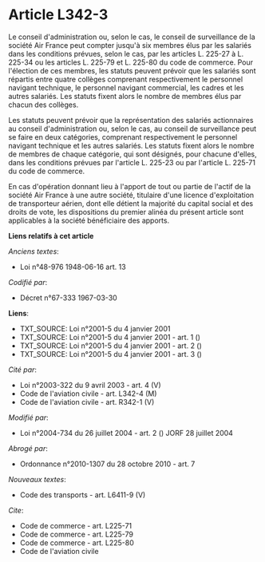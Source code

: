 # Article L342-3

Le conseil d'administration ou, selon le cas, le conseil de surveillance de la société Air France peut compter jusqu'à six
membres élus par les salariés dans les conditions prévues, selon le cas, par les articles L. 225-27 à L. 225-34 ou les
articles L. 225-79 et L. 225-80 du code de commerce. Pour l'élection de ces membres, les statuts peuvent prévoir que les
salariés sont répartis entre quatre collèges comprenant respectivement le personnel navigant technique, le personnel navigant
commercial, les cadres et les autres salariés. Les statuts fixent alors le nombre de membres élus par chacun des collèges.

Les statuts peuvent prévoir que la représentation des salariés actionnaires au conseil d'administration ou, selon le cas, au
conseil de surveillance peut se faire en deux catégories, comprenant respectivement le personnel navigant technique et les
autres salariés. Les statuts fixent alors le nombre de membres de chaque catégorie, qui sont désignés, pour chacune d'elles,
dans les conditions prévues par l'article L. 225-23 ou par l'article L. 225-71 du code de commerce.

En cas d'opération donnant lieu à l'apport de tout ou partie de l'actif de la société Air France à une autre société,
titulaire d'une licence d'exploitation de transporteur aérien, dont elle détient la majorité du capital social et des droits
de vote, les dispositions du premier alinéa du présent article sont applicables à la société bénéficiaire des apports.

**Liens relatifs à cet article**

_Anciens textes_:

  - Loi n°48-976 1948-06-16 art. 13

_Codifié par_:

  - Décret n°67-333 1967-03-30

**Liens**:

  - TXT_SOURCE: Loi n°2001-5 du 4 janvier 2001
  - TXT_SOURCE: Loi n°2001-5 du 4 janvier 2001 - art. 1 ()
  - TXT_SOURCE: Loi n°2001-5 du 4 janvier 2001 - art. 2 ()
  - TXT_SOURCE: Loi n°2001-5 du 4 janvier 2001 - art. 3 ()

_Cité par_:

  - Loi n°2003-322 du 9 avril 2003 - art. 4 (V)
  - Code de l'aviation civile - art. L342-4 (M)
  - Code de l'aviation civile - art. R342-1 (V)

_Modifié par_:

  - Loi n°2004-734 du 26 juillet 2004 - art. 2 () JORF 28 juillet 2004

_Abrogé par_:

  - Ordonnance n°2010-1307 du 28 octobre 2010 - art. 7

_Nouveaux textes_:

  - Code des transports - art. L6411-9 (V)

_Cite_:

  - Code de commerce - art. L225-71
  - Code de commerce - art. L225-79
  - Code de commerce - art. L225-80
  - Code de l'aviation civile
